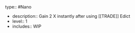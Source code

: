 type:: #Nano

- description:: Gain 2 X instantly after using [[TRADE]] Edict
- level:: 1
- includes:: WIP